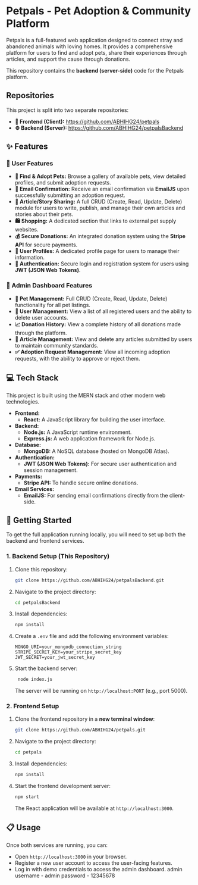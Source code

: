 # Petpals - Pet Adoption & Community Platform

Petpals is a full-featured web application designed to connect stray and abandoned animals with loving homes. It provides a comprehensive platform for users to find and adopt pets, share their experiences through articles, and support the cause through donations.

This repository contains the **backend (server-side)** code for the Petpals platform.

## Repositories
This project is split into two separate repositories:
* **🐾 Frontend (Client):** https://github.com/ABHIHG24/petpals
* **⚙️ Backend (Server):** https://github.com/ABHIHG24/petpalsBackend

## ✨ Features

### 👤 User Features
* **🐾 Find & Adopt Pets:** Browse a gallery of available pets, view detailed profiles, and submit adoption requests.
* **📧 Email Confirmation:** Receive an email confirmation via **EmailJS** upon successfully submitting an adoption request.
* **📝 Article/Story Sharing:** A full CRUD (Create, Read, Update, Delete) module for users to write, publish, and manage their own articles and stories about their pets.
* **🛍️ Shopping:** A dedicated section that links to external pet supply websites.
* **💰 Secure Donations:** An integrated donation system using the **Stripe API** for secure payments.
* **👤 User Profiles:** A dedicated profile page for users to manage their information.
* **🔐 Authentication:** Secure login and registration system for users using **JWT (JSON Web Tokens)**.

### 👑 Admin Dashboard Features
* **🐾 Pet Management:** Full CRUD (Create, Read, Update, Delete) functionality for all pet listings.
* **👥 User Management:** View a list of all registered users and the ability to delete user accounts.
* **📈 Donation History:** View a complete history of all donations made through the platform.
* **📄 Article Management:** View and delete any articles submitted by users to maintain community standards.
* **✅ Adoption Request Management:** View all incoming adoption requests, with the ability to approve or reject them.

## 💻 Tech Stack

This project is built using the MERN stack and other modern web technologies.

* **Frontend:**
    * **React:** A JavaScript library for building the user interface.
* **Backend:**
    * **Node.js:** A JavaScript runtime environment.
    * **Express.js:** A web application framework for Node.js.
* **Database:**
    * **MongoDB:** A NoSQL database (hosted on MongoDB Atlas).
* **Authentication:**
    * **JWT (JSON Web Tokens):** For secure user authentication and session management.
* **Payments:**
    * **Stripe API:** To handle secure online donations.
* **Email Services:**
    * **EmailJS:** For sending email confirmations directly from the client-side.

## 🚀 Getting Started

To get the full application running locally, you will need to set up both the backend and frontend services.

### 1. Backend Setup (This Repository)
1.  Clone this repository:
    ```sh
    git clone https://github.com/ABHIHG24/petpalsBackend.git
    ```
2.  Navigate to the project directory:
    ```sh
    cd petpalsBackend
    ```
3.  Install dependencies:
    ```sh
    npm install
    ```
4.  Create a `.env` file and add the following environment variables:
    ```
    MONGO_URI=your_mongodb_connection_string
    STRIPE_SECRET_KEY=your_stripe_secret_key
    JWT_SECRET=your_jwt_secret_key
    ```
5.  Start the backend server:
    ```sh
     node index.js
    ```
    The server will be running on `http://localhost:PORT` (e.g., port 5000).

### 2. Frontend Setup
1.  Clone the frontend repository in a **new terminal window**:
    ```sh
    git clone https://github.com/ABHIHG24/petpals.git
    ```
2.  Navigate to the project directory:
    ```sh
    cd petpals
    ```
3.  Install dependencies:
    ```sh
    npm install
    ```
4.  Start the frontend development server:
    ```sh
    npm start
    ```
    The React application will be available at `http://localhost:3000`.

## 📋 Usage

Once both services are running, you can:
* Open `http://localhost:3000` in your browser.
* Register a new user account to access the user-facing features.
* Log in with demo credentials to access the admin dashboard.
    admin username - admin 
    password - 12345678
